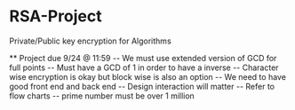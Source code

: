 # RSA-Project
Private/Public key encryption for Algorithms

** Project due 9/24 @ 11:59
-- We must use extended version of GCD for full points
-- Must have a GCD of 1 in order to have a inverse
-- Character wise encryption is okay but block wise is also an option
-- We need to have good front end and back end
    -- Design interaction will matter
    -- Refer to flow charts
-- prime number must be over 1 million
